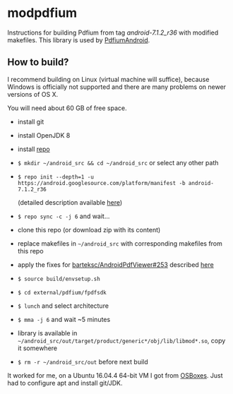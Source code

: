 # modpdfium
Instructions for building Pdfium from tag _android-7.1.2_r36_ with modified makefiles.
This library is used by [PdfiumAndroid](https://github.com/barteksc/PdfiumAndroid).

## How to build?
I recommend building on Linux (virtual machine will suffice),
because Windows is officially not supported and there are many problems on newer versions of OS X.

You will need about 60 GB of free space.

* install git
* install OpenJDK 8
* install [repo](https://source.android.com/setup/build/downloading)
* `$ mkdir ~/android_src && cd ~/android_src` or select any other path
* `$ repo init --depth=1 -u https://android.googlesource.com/platform/manifest -b android-7.1.2_r36`

  (detailed description available [here](https://source.android.com/source/downloading.html))
* `$ repo sync -c -j 6` and wait...
* clone this repo (or download zip with its content)
* replace makefiles in `~/android_src` with corresponding makefiles from this repo
* apply the fixes for [barteksc/AndroidPdfViewer#253](https://github.com/barteksc/AndroidPdfViewer/issues/253) described [here](https://issuetracker.google.com/issues/37131979#comment16)
* `$ source build/envsetup.sh`
* `$ cd external/pdfium/fpdfsdk`
* `$ lunch` and select architecture
* `$ mma -j 6` and wait ~5 minutes
* library is available in `~/android_src/out/target/product/generic*/obj/lib/libmod*.so`, copy it somewhere
* `$ rm -r ~/android_src/out` before next build

It worked for me, on a Ubuntu 16.04.4 64-bit VM I got from [OSBoxes](https://www.osboxes.org/ubuntu/). Just had to configure apt and install git/JDK.
